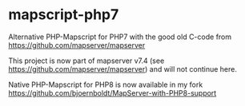 # mapscript-php7
Alternative PHP-Mapscript for PHP7 with the good old C-code from https://github.com/mapserver/mapserver

This project is now part of mapserver v7.4 (see https://github.com/mapserver/mapserver) and will not continue here.

Native PHP-Mapscript for PHP8 is now available in my fork https://github.com/bjoernboldt/MapServer-with-PHP8-support


